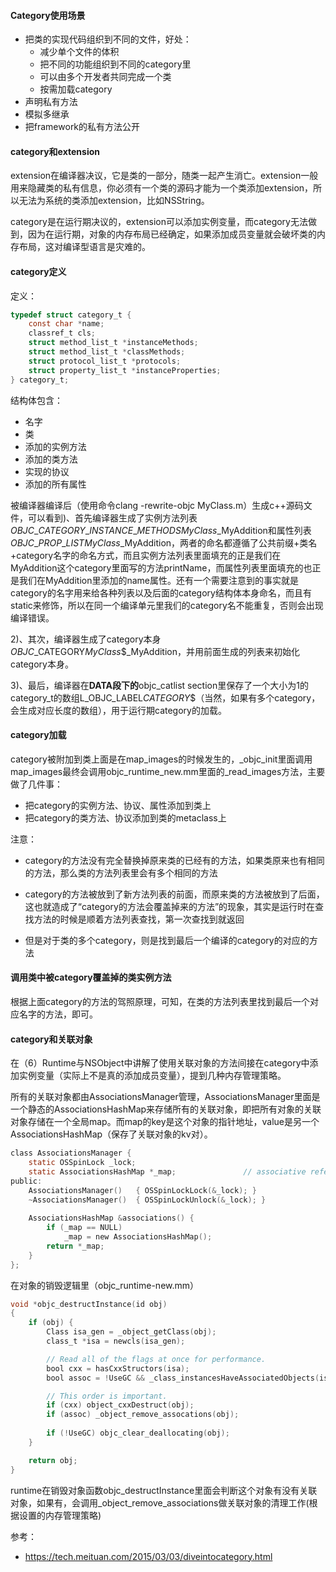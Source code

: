 #### Category使用场景

- 把类的实现代码组织到不同的文件，好处：
  - 减少单个文件的体积
  - 把不同的功能组织到不同的category里
  - 可以由多个开发者共同完成一个类
  - 按需加载category
- 声明私有方法
- 模拟多继承
- 把framework的私有方法公开



#### category和extension

extension在编译器决议，它是类的一部分，随类一起产生消亡。extension一般用来隐藏类的私有信息，你必须有一个类的源码才能为一个类添加extension，所以无法为系统的类添加extension，比如NSString。

category是在运行期决议的，extension可以添加实例变量，而category无法做到，因为在运行期，对象的内存布局已经确定，如果添加成员变量就会破坏类的内存布局，这对编译型语言是灾难的。

#### category定义

定义：

```c
typedef struct category_t {
    const char *name;
    classref_t cls;
    struct method_list_t *instanceMethods;
    struct method_list_t *classMethods;
    struct protocol_list_t *protocols;
    struct property_list_t *instanceProperties;
} category_t;
```

结构体包含：

- 名字
- 类
- 添加的实例方法
- 添加的类方法
- 实现的协议
- 添加的所有属性



被编译器编译后（使用命令clang -rewrite-objc MyClass.m）生成c++源码文件，可以看到)、首先编译器生成了实例方法列表*OBJC*$\_CATEGORY\_INSTANCE\_METHODSMyClass$\_MyAddition和属性列表*OBJC*$\_PROP\_LISTMyClass$\_MyAddition，两者的命名都遵循了公共前缀+类名+category名字的命名方式，而且实例方法列表里面填充的正是我们在MyAddition这个category里面写的方法printName，而属性列表里面填充的也正是我们在MyAddition里添加的name属性。还有一个需要注意到的事实就是category的名字用来给各种列表以及后面的category结构体本身命名，而且有static来修饰，所以在同一个编译单元里我们的category名不能重复，否则会出现编译错误。

2)、其次，编译器生成了category本身*OBJC*\_CATEGORY*MyClass*$\_MyAddition，并用前面生成的列表来初始化category本身。

3)、最后，编译器在**DATA段下的**objc_catlist section里保存了一个大小为1的category_t的数组L_OBJC_LABEL*CATEGORY*$（当然，如果有多个category，会生成对应长度的数组），用于运行期category的加载。



#### category加载

category被附加到类上面是在map_images的时候发生的，\_objc\_init里面调用map_images最终会调用objc_runtime_new.mm里面的\_read_images方法，主要做了几件事：

- 把category的实例方法、协议、属性添加到类上
- 把category的类方法、协议添加到类的metaclass上

注意：

- category的方法没有完全替换掉原来类的已经有的方法，如果类原来也有相同的方法，那么类的方法列表里会有多个相同的方法

- category的方法被放到了新方法列表的前面，而原来类的方法被放到了后面，这也就造成了“category的方法会覆盖掉来的方法”的现象，其实是运行时在查找方法的时候是顺着方法列表查找，第一次查找到就返回
- 但是对于类的多个category，则是找到最后一个编译的category的对应的方法



#### 调用类中被category覆盖掉的类实例方法

根据上面category的方法的驾照原理，可知，在类的方法列表里找到最后一个对应名字的方法，即可。



#### category和关联对象

在（6）Runtime与NSObject中讲解了使用关联对象的方法间接在category中添加实例变量（实际上不是真的添加成员变量），提到几种内存管理策略。

所有的关联对象都由AssociationsManager管理，AssociationsManager里面是一个静态的AssociationsHashMap来存储所有的关联对象，即把所有对象的关联对象存储在一个全局map。而map的key是这个对象的指针地址，value是另一个AssociationsHashMap（保存了关联对象的kv对）。

```objective-c
class AssociationsManager {
    static OSSpinLock _lock;
    static AssociationsHashMap *_map;               // associative references:  object pointer -> PtrPtrHashMap.
public:
    AssociationsManager()   { OSSpinLockLock(&_lock); }
    ~AssociationsManager()  { OSSpinLockUnlock(&_lock); }
    
    AssociationsHashMap &associations() {
        if (_map == NULL)
            _map = new AssociationsHashMap();
        return *_map;
    }
};
```

在对象的销毁逻辑里（objc_runtime-new.mm）

```objective-c
void *objc_destructInstance(id obj) 
{
    if (obj) {
        Class isa_gen = _object_getClass(obj);
        class_t *isa = newcls(isa_gen);

        // Read all of the flags at once for performance.
        bool cxx = hasCxxStructors(isa);
        bool assoc = !UseGC && _class_instancesHaveAssociatedObjects(isa_gen);

        // This order is important.
        if (cxx) object_cxxDestruct(obj);
        if (assoc) _object_remove_assocations(obj);
        
        if (!UseGC) objc_clear_deallocating(obj);
    }

    return obj;
}
```

runtime在销毁对象函数objc_destructInstance里面会判断这个对象有没有关联对象，如果有，会调用\_object_remove_associations做关联对象的清理工作(根据设置的内存管理策略)





参考：

- https://tech.meituan.com/2015/03/03/diveintocategory.html